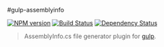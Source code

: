 #gulp-assemblyinfo

[![NPM version][npm-image]][npm-url] [![Build Status][travis-image]][travis-url] [![Dependency Status][depstat-image]][depstat-url]

> AssemblyInfo.cs file generator plugin for [gulp](https://github.com/wearefractal/gulp).

[travis-url]: http://travis-ci.org/stormid/gulp-assemblyinfo
[travis-image]: https://travis-ci.org/stormid/gulp-assemblyinfo.svg?branch=master

[npm-url]: https://npmjs.org/package/gulp-assemblyinfo
[npm-image]: https://badge.fury.io/js/gulp-assemblyinfo.png

[depstat-url]: https://david-dm.org/stormid/gulp-assemblyinfo
[depstat-image]: https://david-dm.org/stormid/gulp-assemblyinfo.png
